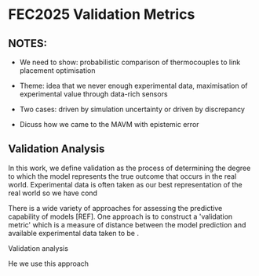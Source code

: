 # FEC2025 Validation Metrics

## NOTES:
- We need to show: probabilistic comparison of thermocouples to link placement optimisation
- Theme: idea that we never enough experimental data, maximisation of experimental value through data-rich sensors

- Two cases: driven by simulation uncertainty or driven by discrepancy

- Dicuss how we came to the MAVM with epistemic error

## Validation Analysis
In this work, we define validation as the process of determining the degree to which the model represents the true outcome that occurs in the real world. Experimental data is often taken as our best representation of the real world so we have cond

There is a wide variety of approaches for assessing the predictive capability of models [REF]. One approach is to construct a 'validation metric' which is a measure of distance between the model prediction and available experimental data taken to be .

Validation analysis

He we use this approach